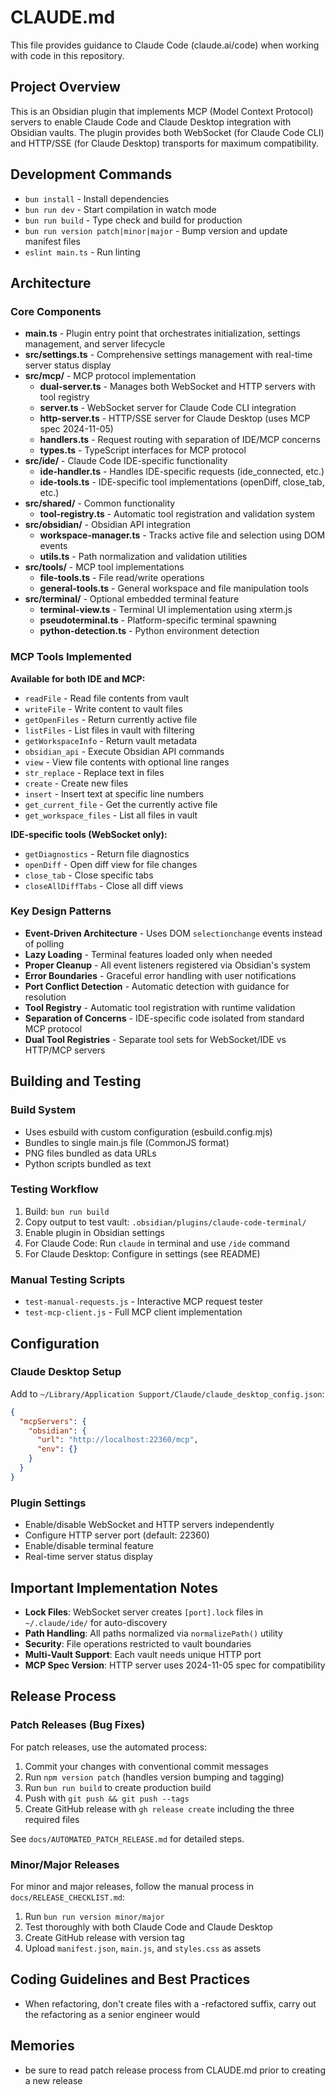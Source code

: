 # CLAUDE.md

This file provides guidance to Claude Code (claude.ai/code) when working with code in this repository.

## Project Overview

This is an Obsidian plugin that implements MCP (Model Context Protocol) servers to enable Claude Code and Claude Desktop integration with Obsidian vaults. The plugin provides both WebSocket (for Claude Code CLI) and HTTP/SSE (for Claude Desktop) transports for maximum compatibility.

## Development Commands

- `bun install` - Install dependencies
- `bun run dev` - Start compilation in watch mode
- `bun run build` - Type check and build for production  
- `bun run version patch|minor|major` - Bump version and update manifest files
- `eslint main.ts` - Run linting

## Architecture

### Core Components

- **main.ts** - Plugin entry point that orchestrates initialization, settings management, and server lifecycle
- **src/settings.ts** - Comprehensive settings management with real-time server status display
- **src/mcp/** - MCP protocol implementation
  - **dual-server.ts** - Manages both WebSocket and HTTP servers with tool registry
  - **server.ts** - WebSocket server for Claude Code CLI integration
  - **http-server.ts** - HTTP/SSE server for Claude Desktop (uses MCP spec 2024-11-05)
  - **handlers.ts** - Request routing with separation of IDE/MCP concerns
  - **types.ts** - TypeScript interfaces for MCP protocol
- **src/ide/** - Claude Code IDE-specific functionality
  - **ide-handler.ts** - Handles IDE-specific requests (ide_connected, etc.)
  - **ide-tools.ts** - IDE-specific tool implementations (openDiff, close_tab, etc.)
- **src/shared/** - Common functionality
  - **tool-registry.ts** - Automatic tool registration and validation system
- **src/obsidian/** - Obsidian API integration
  - **workspace-manager.ts** - Tracks active file and selection using DOM events
  - **utils.ts** - Path normalization and validation utilities
- **src/tools/** - MCP tool implementations
  - **file-tools.ts** - File read/write operations
  - **general-tools.ts** - General workspace and file manipulation tools
- **src/terminal/** - Optional embedded terminal feature
  - **terminal-view.ts** - Terminal UI implementation using xterm.js
  - **pseudoterminal.ts** - Platform-specific terminal spawning
  - **python-detection.ts** - Python environment detection

### MCP Tools Implemented

**Available for both IDE and MCP:**
- `readFile` - Read file contents from vault
- `writeFile` - Write content to vault files
- `getOpenFiles` - Return currently active file
- `listFiles` - List files in vault with filtering
- `getWorkspaceInfo` - Return vault metadata
- `obsidian_api` - Execute Obsidian API commands
- `view` - View file contents with optional line ranges
- `str_replace` - Replace text in files
- `create` - Create new files
- `insert` - Insert text at specific line numbers
- `get_current_file` - Get the currently active file
- `get_workspace_files` - List all files in vault

**IDE-specific tools (WebSocket only):**
- `getDiagnostics` - Return file diagnostics
- `openDiff` - Open diff view for file changes
- `close_tab` - Close specific tabs
- `closeAllDiffTabs` - Close all diff views

### Key Design Patterns

- **Event-Driven Architecture** - Uses DOM `selectionchange` events instead of polling
- **Lazy Loading** - Terminal features loaded only when needed
- **Proper Cleanup** - All event listeners registered via Obsidian's system
- **Error Boundaries** - Graceful error handling with user notifications
- **Port Conflict Detection** - Automatic detection with guidance for resolution
- **Tool Registry** - Automatic tool registration with runtime validation
- **Separation of Concerns** - IDE-specific code isolated from standard MCP protocol
- **Dual Tool Registries** - Separate tool sets for WebSocket/IDE vs HTTP/MCP servers

## Building and Testing

### Build System
- Uses esbuild with custom configuration (esbuild.config.mjs)
- Bundles to single main.js file (CommonJS format)
- PNG files bundled as data URLs
- Python scripts bundled as text

### Testing Workflow
1. Build: `bun run build`
2. Copy output to test vault: `.obsidian/plugins/claude-code-terminal/`
3. Enable plugin in Obsidian settings
4. For Claude Code: Run `claude` in terminal and use `/ide` command
5. For Claude Desktop: Configure in settings (see README)

### Manual Testing Scripts
- `test-manual-requests.js` - Interactive MCP request tester
- `test-mcp-client.js` - Full MCP client implementation

## Configuration

### Claude Desktop Setup
Add to `~/Library/Application Support/Claude/claude_desktop_config.json`:
```json
{
  "mcpServers": {
    "obsidian": {
      "url": "http://localhost:22360/mcp",
      "env": {}
    }
  }
}
```

### Plugin Settings
- Enable/disable WebSocket and HTTP servers independently
- Configure HTTP server port (default: 22360)
- Enable/disable terminal feature
- Real-time server status display

## Important Implementation Notes

- **Lock Files**: WebSocket server creates `[port].lock` files in `~/.claude/ide/` for auto-discovery
- **Path Handling**: All paths normalized via `normalizePath()` utility
- **Security**: File operations restricted to vault boundaries
- **Multi-Vault Support**: Each vault needs unique HTTP port
- **MCP Spec Version**: HTTP server uses 2024-11-05 spec for compatibility

## Release Process

### Patch Releases (Bug Fixes)
For patch releases, use the automated process:
1. Commit your changes with conventional commit messages
2. Run `npm version patch` (handles version bumping and tagging)
3. Run `bun run build` to create production build
4. Push with `git push && git push --tags`
5. Create GitHub release with `gh release create` including the three required files

See `docs/AUTOMATED_PATCH_RELEASE.md` for detailed steps.

### Minor/Major Releases
For minor and major releases, follow the manual process in `docs/RELEASE_CHECKLIST.md`:
1. Run `bun run version minor/major`
2. Test thoroughly with both Claude Code and Claude Desktop
3. Create GitHub release with version tag
4. Upload `manifest.json`, `main.js`, and `styles.css` as assets

## Coding Guidelines and Best Practices

- When refactoring, don't create files with a -refactored suffix, carry out the refactoring as a senior engineer would

## Memories

- be sure to read patch release process from CLAUDE.md prior to creating a new release